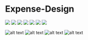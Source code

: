 # Expense-Design

![](https://github.com/dhruvikdhanani/Expense-Design/blob/main/Design/1.gif)
![](https://github.com/dhruvikdhanani/Expense-Design/blob/main/Design/2.gif)
![](https://github.com/dhruvikdhanani/Expense-Design/blob/main/Design/3.gif)
![](https://github.com/dhruvikdhanani/Expense-Design/blob/main/Design/4.gif)
![](https://github.com/dhruvikdhanani/Expense-Design/blob/main/Design/5.gif)
![](https://github.com/dhruvikdhanani/Expense-Design/blob/main/Design/6.gif)
![](https://github.com/dhruvikdhanani/Expense-Design/blob/main/Design/7.gif)


![alt text](https://github.com/dhruvikdhanani/Expense-Design/blob/main/Design/IMG_6503.PNG)
![alt text](https://github.com/dhruvikdhanani/Expense-Design/blob/main/Design/IMG_6504.PNG)
![alt text](https://github.com/dhruvikdhanani/Expense-Design/blob/main/Design/IMG_6505.PNG)
![alt text](https://github.com/dhruvikdhanani/Expense-Design/blob/main/Design/IMG_6506.PNG)
